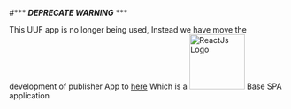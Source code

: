 #*** ***DEPRECATE WARNING*** ***

This UUF app is no longer being used, Instead we have move the development of publisher App to 
[here](features/apimgt/org.wso2.carbon.apimgt.publisher.feature/src/main/resources/publisher)
Which is a
<img src="https://facebook.github.io/react/img/logo.svg" alt="ReactJs Logo" style="width: 100px;"/>
Base SPA application